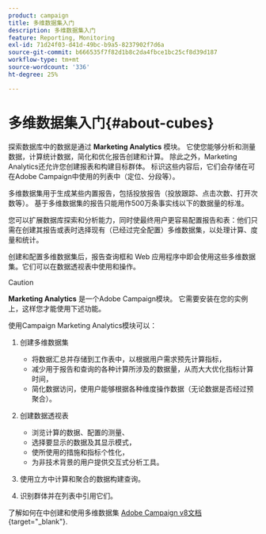 ```yaml
---
product: campaign
title: 多维数据集入门
description: 多维数据集入门
feature: Reporting, Monitoring
exl-id: 71d24f03-d41d-49bc-b9a5-8237902f7d6a
source-git-commit: b666535f7f82d1b8c2da4fbce1bc25cf8d39d187
workflow-type: tm+mt
source-wordcount: '336'
ht-degree: 25%

---
```


# 多维数据集入门{#about-cubes}



探索数据库中的数据是通过 **Marketing Analytics** 模块。 它使您能够分析和测量数据，计算统计数据，简化和优化报告创建和计算。 除此之外，Marketing Analytics还允许您创建报表和构建目标群体。 标识这些内容后，它们会存储在可在Adobe Campaign中使用的列表中（定位、分段等）。

多维数据集用于生成某些内置报告，包括投放报告（投放跟踪、点击次数、打开次数等）。 基于多维数据集的报告只能用作500万条事实线以下的数据量的标准。

您可以扩展数据库探索和分析能力，同时使最终用户更容易配置报告和表：他们只需在创建其报告或表时选择现有（已经过完全配置）多维数据集，以处理计算、度量和统计。

创建和配置多维数据集后，报告查询框和 Web 应用程序中即会使用这些多维数据集。它们可以在数据透视表中使用和操作。

>[!CAUTION]
>
>**Marketing Analytics** 是一个Adobe Campaign模块。 它需要安装在您的实例上，这样您才能使用下述功能。

使用Campaign Marketing Analytics模块可以：

1. 创建多维数据集

   * 将数据汇总并存储到工作表中，以根据用户需求预先计算指标，
   * 减少用于报告和查询的各种计算所涉及的数据量，从而大大优化指标计算时间，
   * 简化数据访问，使用户能够根据各种维度操作数据（无论数据是否经过预聚合）。

1. 创建数据透视表

   * 浏览计算的数据、配置的测量、
   * 选择要显示的数据及其显示模式，
   * 使所使用的措施和指标个性化，
   * 为非技术背景的用户提供交互式分析工具。

1. 使用立方中计算和聚合的数据构建查询。
1. 识别群体并在列表中引用它们。

了解如何在中创建和使用多维数据集 [Adobe Campaign v8文档](https://experienceleague.adobe.com/docs/campaign/campaign-v8/analytics/reports/cubes/gs-cubes.html?lang=zh-Hans){target="_blank"}.
